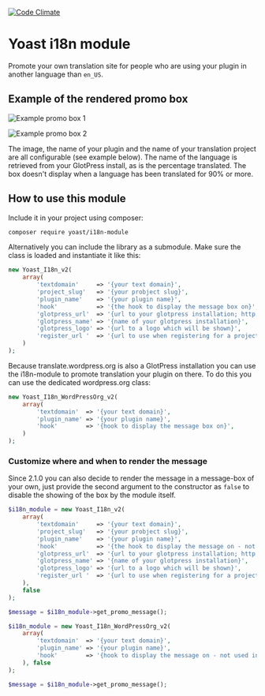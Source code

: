 [![Code Climate](https://codeclimate.com/github/Yoast/i18n-module/badges/gpa.svg)](https://codeclimate.com/github/Yoast/i18n-module)

# Yoast i18n module
Promote your own translation site for people who are using your plugin in another language than `en_US`. 

## Example of the rendered promo box
![Example promo box 1](https://cloud.githubusercontent.com/assets/5147598/17158139/66429a10-5394-11e6-8d6d-5da0e0a5b074.png)

![Example promo box 2](https://cloud.githubusercontent.com/assets/5147598/17158143/6ed2f33c-5394-11e6-825b-a0fc04f2df83.png)

The image, the name of your plugin and the name of your translation project are all configurable (see example below). The name of the language is retrieved from your GlotPress install, as is the percentage translated. The box doesn't display when a language has been translated for 90% or more.

## How to use this module

Include it in your project using composer:
```bash
composer require yoast/i18n-module
```

Alternatively you can include the library as a submodule.
Make sure the class is loaded and instantiate it like this:

```php
new Yoast_I18n_v2(
	array(
		'textdomain'     => '{your text domain}',
		'project_slug'   => '{your probject slug}',
		'plugin_name'    => '{your plugin name}',
		'hook'           => '{the hook to display the message box on}',
		'glotpress_url'  => '{url to your glotpress installation; http://translate.yoast.com}',
		'glotpress_name' => '{name of your glotpress installation}',
		'glotpress_logo' => '{url to a logo which will be shown}',
		'register_url '  => '{url to use when registering for a project}',
	)
);
```

Because translate.wordpress.org is also a GlotPress installation you can use the i18n-module to promote translation your plugin on there. To do this you can use the dedicated wordpress.org class:

```php
new Yoast_I18n_WordPressOrg_v2(
	array(
		'textdomain'  => '{your text domain}',
		'plugin_name' => '{your plugin name}',
		'hook'        => '{hook to display the message box on}',
	)
);
```

### Customize where and when to render the message

Since 2.1.0 you can also decide to render the message in a message-box of your own, just provide the second argument to the constructor as `false` to disable the showing of the box by the module itself.

```php
$i18n_module = new Yoast_I18n_v2(
	array(
		'textdomain'     => '{your text domain}',
		'project_slug'   => '{your probject slug}',
		'plugin_name'    => '{your plugin name}',
		'hook'           => '{the hook to display the message on - not used in this example}',
		'glotpress_url'  => '{url to your glotpress installation; http://translate.yoast.com}',
		'glotpress_name' => '{name of your glotpress installation}',
		'glotpress_logo' => '{url to a logo which will be shown}',
		'register_url '  => '{url to use when registering for a project}',
	),
	false
);

$message = $i18n_module->get_promo_message();
```

```php
$i18n_module = new Yoast_I18n_WordPressOrg_v2(
	array(
		'textdomain'  => '{your text domain}',
		'plugin_name' => '{your plugin name}',
		'hook'        => '{hook to display the message on - not used in this example}',
	), false
);

$message = $i18n_module->get_promo_message();
```
